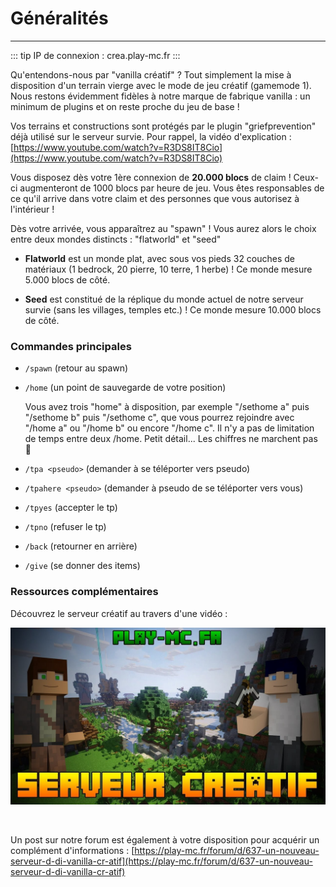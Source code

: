 # Généralités

-----

::: tip IP de connexion :
crea.play-mc.fr
:::

Qu'entendons-nous par "vanilla créatif" ? Tout simplement la mise à disposition d'un terrain vierge avec le mode de jeu créatif \(gamemode 1\). Nous restons évidemment fidèles à notre marque de fabrique vanilla : un minimum de plugins et on reste proche du jeu de base !

Vos terrains et constructions sont protégés par le plugin "griefprevention" déjà utilisé sur le serveur survie. Pour rappel, la vidéo d'explication : [https://www.youtube.com/watch?v=R3DS8IT8Cio](https://www.youtube.com/watch?v=R3DS8IT8Cio)

Vous disposez dès votre 1ère connexion de **20.000 blocs** de claim ! Ceux-ci augmenteront de 1000 blocs par heure de jeu. Vous êtes responsables de ce qu'il arrive dans votre claim et des personnes que vous autorisez à l'intérieur !

Dès votre arrivée, vous apparaîtrez au "spawn" ! Vous aurez alors le choix entre deux mondes distincts : "flatworld" et "seed"

* **Flatworld** est un monde plat, avec sous vos pieds 32 couches de matériaux \(1 bedrock, 20 pierre, 10 terre, 1 herbe\) ! Ce monde mesure 5.000 blocs de côté.

* **Seed** est constitué de la réplique du monde actuel de notre serveur survie \(sans les villages, temples etc.\) ! Ce monde mesure 10.000 blocs de côté.

### Commandes principales

* `/spawn` \(retour au spawn\)
* `/home` \(un point de sauvegarde de votre position\)

  Vous avez trois "home" à disposition, par exemple "/sethome a" puis "/sethome b" puis "/sethome c", que vous pourrez rejoindre avec "/home a" ou "/home b" ou encore "/home c". Il n'y a pas de limitation de temps entre deux /home. Petit détail... Les chiffres ne marchent pas 🙂

* `/tpa <pseudo>` \(demander à se téléporter vers pseudo\)
* `/tpahere <pseudo>` \(demander à pseudo de se téléporter vers vous\)
* `/tpyes` \(accepter le tp\)
* `/tpno` \(refuser le tp\)
* `/back` \(retourner en arrière\)
* `/give` \(se donner des items\)

### Ressources complémentaires

Découvrez le serveur créatif au travers d'une vidéo :

[![Serveur Créatif](../.vuepress/assets/yt_serveur_creatif.jpg)](https://www.youtube.com/watch?v=TfyDxtaItLw)

<br/>

Un post sur notre forum est également à votre disposition pour acquérir un complément d'informations : [https://play-mc.fr/forum/d/637-un-nouveau-serveur-d-di-vanilla-cr-atif](https://play-mc.fr/forum/d/637-un-nouveau-serveur-d-di-vanilla-cr-atif)

